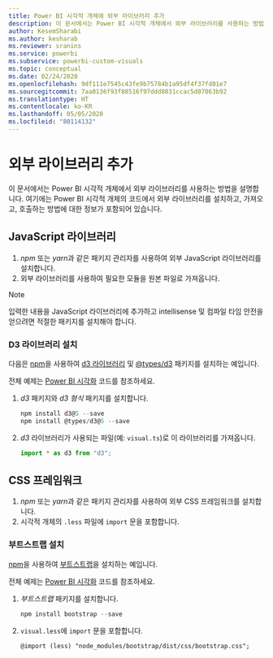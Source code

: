 ```yaml
---
title: Power BI 시각적 개체에 외부 라이브러리 추가
description: 이 문서에서는 Power BI 시각적 개체에서 외부 라이브러리를 사용하는 방법을 설명합니다.
author: KesemSharabi
ms.author: kesharab
ms.reviewer: sranins
ms.service: powerbi
ms.subservice: powerbi-custom-visuals
ms.topic: conceptual
ms.date: 02/24/2020
ms.openlocfilehash: 9df111e7545c43fe9b75784b1a95df4f37fd01e7
ms.sourcegitcommit: 7aa0136f93f88516f97ddd8031ccac5d07863b92
ms.translationtype: HT
ms.contentlocale: ko-KR
ms.lasthandoff: 05/05/2020
ms.locfileid: "80114132"
---
```

# <a name="adding-external-libraries"></a>외부 라이브러리 추가

이 문서에서는 Power BI 시각적 개체에서 외부 라이브러리를 사용하는 방법을 설명합니다. 여기에는 Power BI 시각적 개체의 코드에서 외부 라이브러리를 설치하고, 가져오고, 호출하는 방법에 대한 정보가 포함되어 있습니다.

## <a name="javascript-libraries"></a>JavaScript 라이브러리

1. *npm* 또는 *yarn*과 같은 패키지 관리자를 사용하여 외부 JavaScript 라이브러리를 설치합니다.
2. 외부 라이브러리를 사용하여 필요한 모듈을 원본 파일로 가져옵니다.

>[!NOTE]
>입력한 내용을 JavaScript 라이브러리에 추가하고 intellisense 및 컴파일 타임 안전을 얻으려면 적절한 패키지를 설치해야 합니다.

### <a name="installing-the-d3-library"></a>D3 라이브러리 설치

다음은 [npm](https://www.npmjs.com/)을 사용하여 [d3 라이브러리](https://www.npmjs.com/package/d3) 및 [@types/d3](https://www.npmjs.com/package/@types/d3) 패키지를 설치하는 예입니다.

전체 예제는 [Power BI 시각화](https://github.com/microsoft/powerbi-visuals-gantt/blob/master/src/gantt.ts#L29) 코드를 참조하세요.

1. *d3* 패키지와 *d3 형식* 패키지를 설치합니다.

    ```powershell
    npm install d3@5 --save
    npm install @types/d3@5 --save
    ```

2. *d3* 라이브러리가 사용되는 파일(예: `visual.ts`)로 이 라이브러리를 가져옵니다.

    ```typescript
    import * as d3 from "d3";
    ```

## <a name="css-framework"></a>CSS 프레임워크

1. *npm* 또는 *yarn*과 같은 패키지 관리자를 사용하여 외부 CSS 프레임워크를 설치합니다.
2. 시각적 개체의 `.less` 파일에 `import` 문을 포함합니다.

### <a name="installing-bootstrap"></a>부트스트랩 설치

[npm](https://www.npmjs.com/)을 사용하여 [부트스트랩](https://www.npmjs.com/package/bootstrap)을 설치하는 예입니다.

전체 예제는 [Power BI 시각화](https://github.com/Microsoft/powerbi-visuals-sankey/blob/c8200da56913cd8b253be949a35fad0f4472b6de/style/visual.less#L32) 코드를 참조하세요.

1. *부트스트랩* 패키지를 설치합니다.

    ```powershell
    npm install bootstrap --save
    ```

2. `visual.less`에 `import` 문을 포함합니다.

    ```less
    @import (less) "node_modules/bootstrap/dist/css/bootstrap.css";
    ```

